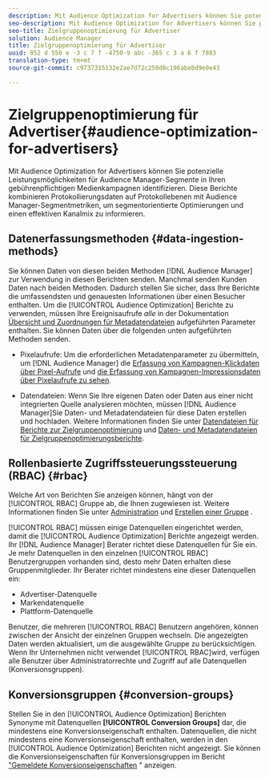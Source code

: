 ```yaml
---
description: Mit Audience Optimization for Advertisers können Sie potenzielle Leistungsmöglichkeiten für Audience Manager-Segmente in Ihren gebührenpflichtigen Medienkampagnen identifizieren. Diese Berichte kombinieren Protokollierungsdaten auf Protokollebenen mit Audience Manager-Segmentmetriken, um segmentorientierte Optimierungen und einen effektiven Kanalmix zu informieren.
seo-description: Mit Audience Optimization for Advertisers können Sie potenzielle Leistungsmöglichkeiten für Audience Manager-Segmente in Ihren gebührenpflichtigen Medienkampagnen identifizieren. Diese Berichte kombinieren Protokollierungsdaten auf Protokollebenen mit Audience Manager-Segmentmetriken, um segmentorientierte Optimierungen und einen effektiven Kanalmix zu informieren.
seo-title: Zielgruppenoptimierung für Advertiser
solution: Audience Manager
title: Zielgruppenoptimierung für Advertiser
uuid: 852 d 550 e -3 c 7 f -4750-9 abc -365 c 3 a 6 f 7883
translation-type: tm+mt
source-git-commit: c9737315132e2ae7d72c250d8c196abe8d9e0e43

---
```



# Zielgruppenoptimierung für Advertiser{#audience-optimization-for-advertisers}

Mit Audience Optimization for Advertisers können Sie potenzielle Leistungsmöglichkeiten für Audience Manager-Segmente in Ihren gebührenpflichtigen Medienkampagnen identifizieren. Diese Berichte kombinieren Protokollierungsdaten auf Protokollebenen mit Audience Manager-Segmentmetriken, um segmentorientierte Optimierungen und einen effektiven Kanalmix zu informieren.

## Datenerfassungsmethoden {#data-ingestion-methods}

Sie können Daten von diesen beiden Methoden [!DNL Audience Manager] zur Verwendung in diesen Berichten senden. Manchmal senden Kunden Daten nach beiden Methoden. Dadurch stellen Sie sicher, dass Ihre Berichte die umfassendsten und genauesten Informationen über einen Besucher enthalten. Um die [!UICONTROL Audience Optimization] Berichte zu verwenden, müssen Ihre Ereignisaufrufe *alle* in der Dokumentation [Übersicht und Zuordnungen für Metadatendateien](../../../reporting/audience-optimization-reports/metadata-files-intro/metadata-file-overview.md) aufgeführten Parameter enthalten. Sie können Daten über die folgenden unten aufgeführten Methoden senden.

* Pixelaufrufe: Um die erforderlichen Metadatenparameter zu übermitteln, um [!DNL Audience Manager] die [Erfassung von Kampagnen-Klickdaten über Pixel-Aufrufe](../../../integration/media-data-integration/click-data-pixels.md) und [die Erfassung von Kampagnen-Impressionsdaten über Pixelaufrufe zu sehen](../../../integration/media-data-integration/impression-data-pixels.md).

* Datendateien: Wenn Sie Ihre eigenen Daten oder Daten aus einer nicht integrierten Quelle analysieren möchten, müssen [!DNL Audience Manager]Sie Daten- und Metadatendateien für diese Daten erstellen und hochladen. Weitere Informationen finden Sie unter [Datendateien für Berichte zur Zielgruppenoptimierung](../../../reporting/audience-optimization-reports/metadata-files-intro/datafiles-intro.md) und [Daten- und Metadatendateien für Zielgruppenoptimierungsberichte](../../../reporting/audience-optimization-reports/metadata-files-intro/metadata-files-intro.md).

## Rollenbasierte Zugriffssteuerungssteuerung (RBAC) {#rbac}

Welche Art von Berichten Sie anzeigen können, hängt von der [!UICONTROL RBAC] Gruppe ab, die Ihnen zugewiesen ist. Weitere Informationen finden Sie unter [Administration](../../../features/administration/administration-overview.md) und [Erstellen einer Gruppe](../../../features/administration/administration-overview.md#create-group) .

[!UICONTROL RBAC] müssen einige Datenquellen eingerichtet werden, damit die [!UICONTROL Audience Optimization] Berichte angezeigt werden. Ihr [!DNL Audience Manager] Berater richtet diese Datenquellen für Sie ein. Je mehr Datenquellen in den einzelnen [!UICONTROL RBAC] Benutzergruppen vorhanden sind, desto mehr Daten erhalten diese Gruppenmitglieder. Ihr Berater richtet mindestens eine dieser Datenquellen ein:

* Advertiser-Datenquelle
* Markendatenquelle
* Plattform-Datenquelle

Benutzer, die mehreren [!UICONTROL RBAC] Benutzern angehören, können zwischen der Ansicht der einzelnen Gruppen wechseln. Die angezeigten Daten werden aktualisiert, um die ausgewählte Gruppe zu berücksichtigen. Wenn Ihr Unternehmen nicht verwendet [!UICONTROL RBAC]wird, verfügen alle Benutzer über Administratorrechte und Zugriff auf alle Datenquellen (Konversionsgruppen).

## Konversionsgruppen {#conversion-groups}

Stellen Sie in den [!UICONTROL Audience Optimization] Berichten Synonyme mit Datenquellen **[!UICONTROL Conversion Groups]** dar, die mindestens eine Konversionseigenschaft enthalten. Datenquellen, die nicht mindestens eine Konversionseigenschaft enthalten, werden in den [!UICONTROL Audience Optimization] Berichten nicht angezeigt. Sie können die Konversionseigenschaften für Konversionsgruppen im Bericht [&quot;Gemeldete Konversionseigenschaften](../../../reporting/audience-optimization-reports/aor-advertisers/reported-conversion-traits.md) &quot; anzeigen.
